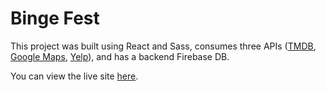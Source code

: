 # Binge Fest

This project was built using React and Sass, consumes three APIs ([TMDB](https://developers.themoviedb.org/3/getting-started/introduction), [Google Maps](https://developers.google.com/maps/), [Yelp](https://www.yelp.ca/developers)), and has a backend Firebase DB.

You can view the live site [here](https://binge-fest.netlify.app/).
